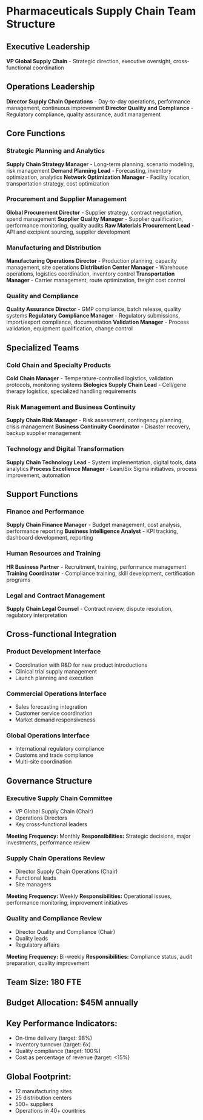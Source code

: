 # Pharmaceuticals Supply Chain Team Structure

## Executive Leadership
**VP Global Supply Chain** - Strategic direction, executive oversight, cross-functional coordination

## Operations Leadership
**Director Supply Chain Operations** - Day-to-day operations, performance management, continuous improvement
**Director Quality and Compliance** - Regulatory compliance, quality assurance, audit management

## Core Functions

### Strategic Planning and Analytics
**Supply Chain Strategy Manager** - Long-term planning, scenario modeling, risk management
**Demand Planning Lead** - Forecasting, inventory optimization, analytics
**Network Optimization Manager** - Facility location, transportation strategy, cost optimization

### Procurement and Supplier Management
**Global Procurement Director** - Supplier strategy, contract negotiation, spend management
**Supplier Quality Manager** - Supplier qualification, performance monitoring, quality audits
**Raw Materials Procurement Lead** - API and excipient sourcing, supplier development

### Manufacturing and Distribution
**Manufacturing Operations Director** - Production planning, capacity management, site operations
**Distribution Center Manager** - Warehouse operations, logistics coordination, inventory control
**Transportation Manager** - Carrier management, route optimization, freight cost control

### Quality and Compliance
**Quality Assurance Director** - GMP compliance, batch release, quality systems
**Regulatory Compliance Manager** - Regulatory submissions, import/export compliance, documentation
**Validation Manager** - Process validation, equipment qualification, change control

## Specialized Teams

### Cold Chain and Specialty Products
**Cold Chain Manager** - Temperature-controlled logistics, validation protocols, monitoring systems
**Biologics Supply Chain Lead** - Cell/gene therapy logistics, specialized handling requirements

### Risk Management and Business Continuity
**Supply Chain Risk Manager** - Risk assessment, contingency planning, crisis management
**Business Continuity Coordinator** - Disaster recovery, backup supplier management

### Technology and Digital Transformation
**Supply Chain Technology Lead** - System implementation, digital tools, data analytics
**Process Excellence Manager** - Lean/Six Sigma initiatives, process improvement, automation

## Support Functions

### Finance and Performance
**Supply Chain Finance Manager** - Budget management, cost analysis, performance reporting
**Business Intelligence Analyst** - KPI tracking, dashboard development, reporting

### Human Resources and Training
**HR Business Partner** - Recruitment, training, performance management
**Training Coordinator** - Compliance training, skill development, certification programs

### Legal and Contract Management
**Supply Chain Legal Counsel** - Contract review, dispute resolution, regulatory interpretation

## Cross-functional Integration

### Product Development Interface
- Coordination with R&D for new product introductions
- Clinical trial supply management
- Launch planning and execution

### Commercial Operations Interface
- Sales forecasting integration
- Customer service coordination
- Market demand responsiveness

### Global Operations Interface
- International regulatory compliance
- Customs and trade compliance
- Multi-site coordination

## Governance Structure

### Executive Supply Chain Committee
- VP Global Supply Chain (Chair)
- Operations Directors
- Key cross-functional leaders

**Meeting Frequency:** Monthly
**Responsibilities:** Strategic decisions, major investments, performance review

### Supply Chain Operations Review
- Director Supply Chain Operations (Chair)
- Functional leads
- Site managers

**Meeting Frequency:** Weekly
**Responsibilities:** Operational issues, performance monitoring, improvement initiatives

### Quality and Compliance Review
- Director Quality and Compliance (Chair)
- Quality leads
- Regulatory affairs

**Meeting Frequency:** Bi-weekly
**Responsibilities:** Compliance status, audit preparation, quality improvement

## Team Size: 180 FTE
## Budget Allocation: $45M annually
## Key Performance Indicators:
- On-time delivery (target: 98%)
- Inventory turnover (target: 6x)
- Quality compliance (target: 100%)
- Cost as percentage of revenue (target: <15%)

## Global Footprint:
- 12 manufacturing sites
- 25 distribution centers
- 500+ suppliers
- Operations in 40+ countries
